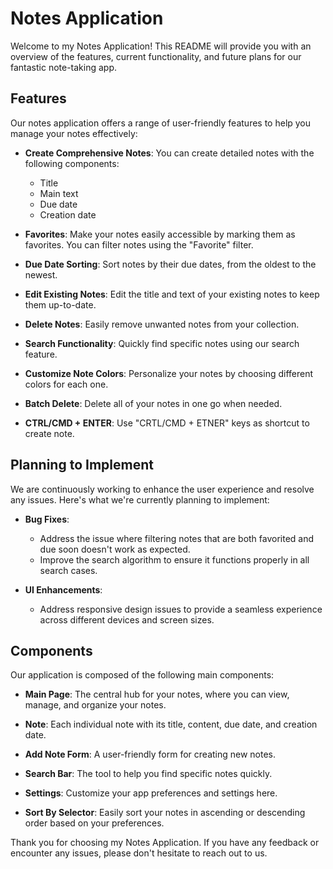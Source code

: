 # Notes Application

Welcome to my Notes Application! This README will provide you with an overview of the features, current functionality, and future plans for our fantastic note-taking app.

## Features

Our notes application offers a range of user-friendly features to help you manage your notes effectively:

- **Create Comprehensive Notes**: You can create detailed notes with the following components:
  - Title
  - Main text
  - Due date
  - Creation date

- **Favorites**: Make your notes easily accessible by marking them as favorites. You can filter notes using the "Favorite" filter.

- **Due Date Sorting**: Sort notes by their due dates, from the oldest to the newest.

- **Edit Existing Notes**: Edit the title and text of your existing notes to keep them up-to-date.

- **Delete Notes**: Easily remove unwanted notes from your collection.

- **Search Functionality**: Quickly find specific notes using our search feature.

- **Customize Note Colors**: Personalize your notes by choosing different colors for each one.

- **Batch Delete**: Delete all of your notes in one go when needed.
  
- **CTRL/CMD + ENTER**: Use "CRTL/CMD + ETNER" keys as shortcut to create note.

## Planning to Implement

We are continuously working to enhance the user experience and resolve any issues. Here's what we're currently planning to implement:

- **Bug Fixes**:
  - Address the issue where filtering notes that are both favorited and due soon doesn't work as expected.
  - Improve the search algorithm to ensure it functions properly in all search cases.

- **UI Enhancements**:
  - Address responsive design issues to provide a seamless experience across different devices and screen sizes.

## Components

Our application is composed of the following main components:

- **Main Page**: The central hub for your notes, where you can view, manage, and organize your notes.

- **Note**: Each individual note with its title, content, due date, and creation date.

- **Add Note Form**: A user-friendly form for creating new notes.

- **Search Bar**: The tool to help you find specific notes quickly.

- **Settings**: Customize your app preferences and settings here.

- **Sort By Selector**: Easily sort your notes in ascending or descending order based on your preferences.

Thank you for choosing my Notes Application. If you have any feedback or encounter any issues, please don't hesitate to reach out to us.
